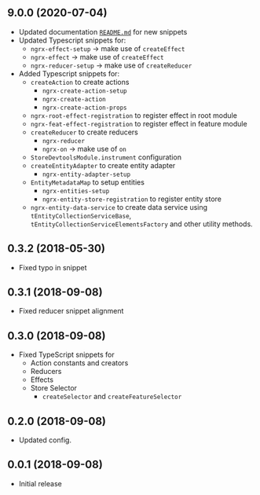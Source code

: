 <a name="9.0.0"></a>

## 9.0.0 (2020-07-04)

* Updated documentation [`README.md`](https://github.com/hardikpthv/vscode-ngrx-snippets/blob/master/README.md) for new snippets
* Updated Typescript snippets for:
  * `ngrx-effect-setup` -> make use of `createEffect`
  * `ngrx-effect` -> make use of `createEffect`
  * `ngrx-reducer-setup` -> make use of `createReducer`  
* Added Typescript snippets for:
  * `createAction` to create actions
    * `ngrx-create-action-setup`
    * `ngrx-create-action`
    * `ngrx-create-action-props`
  * `ngrx-root-effect-registration` to register effect in root module
  * `ngrx-feat-effect-registration` to register effect in feature module
  * `createReducer` to create reducers
    * `ngrx-reducer`
    * `ngrx-on` -> make use of `on`
  * `StoreDevtoolsModule.instrument` configuration
  * `createEntityAdapter` to create entity adapter 
    * `ngrx-entity-adapter-setup`
  * `EntityMetadataMap` to setup entities
    * `ngrx-entities-setup`
    * `ngrx-entity-store-registration` to register entity store
  * `ngrx-entity-data-service` to create data service using `tEntityCollectionServiceBase`, `tEntityCollectionServiceElementsFactory` and other utility methods.

<a name="0.3.2"></a>

## 0.3.2 (2018-05-30)

* Fixed typo in snippet

<a name="0.3.1"></a>

## 0.3.1 (2018-09-08)

* Fixed reducer snippet alignment

<a name="0.3.0"></a>

## 0.3.0 (2018-09-08)

* Fixed TypeScript snippets for
  * Action constants and creators
  * Reducers
  * Effects 
  * Store Selector
    * `createSelector` and `createFeatureSelector`

<a name="0.2.0"></a>

## 0.2.0 (2018-09-08)

- Updated config.

<a name="0.0.1"></a>

## 0.0.1 (2018-09-08)

- Initial release
